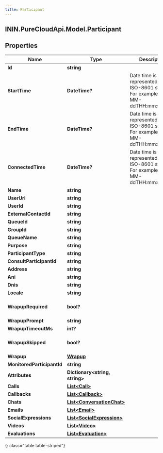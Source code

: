 ```yaml
---
title: Participant
---
```

## ININ.PureCloudApi.Model.Participant

## Properties

|Name | Type | Description | Notes|
|------------ | ------------- | ------------- | -------------|
| **Id** | **string** |  | [optional] |
| **StartTime** | **DateTime?** | Date time is represented as an ISO-8601 string. For example: yyyy-MM-ddTHH:mm:ss.SSSZ | [optional] |
| **EndTime** | **DateTime?** | Date time is represented as an ISO-8601 string. For example: yyyy-MM-ddTHH:mm:ss.SSSZ | [optional] |
| **ConnectedTime** | **DateTime?** | Date time is represented as an ISO-8601 string. For example: yyyy-MM-ddTHH:mm:ss.SSSZ | [optional] |
| **Name** | **string** |  | [optional] |
| **UserUri** | **string** |  | [optional] |
| **UserId** | **string** |  | [optional] |
| **ExternalContactId** | **string** |  | [optional] |
| **QueueId** | **string** |  | [optional] |
| **GroupId** | **string** |  | [optional] |
| **QueueName** | **string** |  | [optional] |
| **Purpose** | **string** |  | [optional] |
| **ParticipantType** | **string** |  | [optional] |
| **ConsultParticipantId** | **string** |  | [optional] |
| **Address** | **string** |  | [optional] |
| **Ani** | **string** |  | [optional] |
| **Dnis** | **string** |  | [optional] |
| **Locale** | **string** |  | [optional] |
| **WrapupRequired** | **bool?** |  | [optional] [default to false]|
| **WrapupPrompt** | **string** |  | [optional] |
| **WrapupTimeoutMs** | **int?** |  | [optional] |
| **WrapupSkipped** | **bool?** |  | [optional] [default to false]|
| **Wrapup** | [**Wrapup**](Wrapup.html) |  | [optional] |
| **MonitoredParticipantId** | **string** |  | [optional] |
| **Attributes** | **Dictionary&lt;string, string&gt;** |  | [optional] |
| **Calls** | [**List&lt;Call&gt;**](Call.html) |  | [optional] |
| **Callbacks** | [**List&lt;Callback&gt;**](Callback.html) |  | [optional] |
| **Chats** | [**List&lt;ConversationChat&gt;**](ConversationChat.html) |  | [optional] |
| **Emails** | [**List&lt;Email&gt;**](Email.html) |  | [optional] |
| **SocialExpressions** | [**List&lt;SocialExpression&gt;**](SocialExpression.html) |  | [optional] |
| **Videos** | [**List&lt;Video&gt;**](Video.html) |  | [optional] |
| **Evaluations** | [**List&lt;Evaluation&gt;**](Evaluation.html) |  | [optional] |
{: class="table table-striped"}



